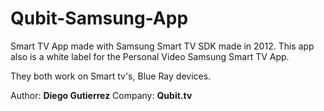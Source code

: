 # Qubit-Samsung-App

Smart TV App made with Samsung Smart TV SDK made in 2012.
This app also is a white label for the Personal Video Samsung Smart TV App.

They both work on Smart tv's, Blue Ray devices.

Author: **Diego Gutierrez**
Company: **Qubit.tv**
